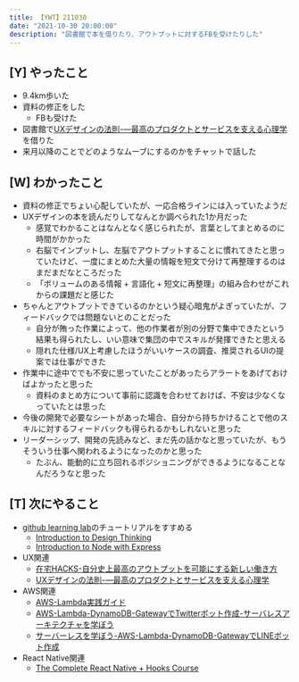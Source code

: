 ```yaml
---
title: 【YWT】211030
date: "2021-10-30 20:00:00"
description: "図書館で本を借りたり、アウトプットに対するFBを受けたりした"
---
```


## [Y] やったこと

- 9.4km歩いた
- 資料の修正をした
  - FBも受けた
- 図書館で[UXデザインの法則-―最高のプロダクトとサービスを支える心理学](https://www.amazon.co.jp/dp/4873119499)を借りた
- 来月以降のことでどのようなムーブにするのかをチャットで話した

## [W] わかったこと

- 資料の修正でちょい心配していたが、一応合格ラインには入っていたようだ
- UXデザインの本を読んだりしてなんとか調べられた1か月だった
  - 感覚でわかることはなんとなく感じられたが、言葉としてまとめるのに時間がかかった
  - 右脳でインプットし、左脳でアウトプットすることに慣れてきたと思っていたけど、一度にまとめた大量の情報を短文で分けて再整理するのはまだまだなところだった
  - 「ボリュームのある情報 + 言語化 + 短文に再整理」の組み合わせがこれからの課題だと感じた
- ちゃんとアウトプットできているのかという疑心暗鬼がよぎっていたが、フィードバックでは問題ないとのことだった
  - 自分が賄った作業によって、他の作業者が別の分野で集中できたという結果も得られたし、いい意味で集団の中でスキルが発揮できたと思える
  - 隠れた仕様/UX上考慮したほうがいいケースの調査、推奨されるUIの提案では仕事ができた
- 作業中に途中ででも不安に思っていたことがあったらアラートをあげておけばよかったと思った
  - 資料のまとめ方について事前に認識を合わせておけば、不安は少なくなっていたとは思った
- 今後の開発で必要なシートがあった場合、自分から持ちかけることで他のスキルに対するフィードバックも得られるかもしれないと思った
- リーダーシップ、開発の先読みなど、まだ先の話かなと思っていたが、もうそういう仕事へ関われるようになったのかと思った
  - たぶん、能動的に立ち回れるポジショニングができるようになることなんだろうなと思った

## [T] 次にやること

- [github learning lab](https://lab.github.com/githubtraining)のチュートリアルをすすめる
  - [Introduction to Design Thinking](https://lab.github.com/githubtraining/introduction-to-design-thinking)
  - [Introduction to Node with Express](https://lab.github.com/everydeveloper/introduction-to-node-with-express)
- UX関連
  - [在宅HACKS-自分史上最高のアウトプットを可能にする新しい働き方](https://www.amazon.co.jp/dp/4492046704)
  - [UXデザインの法則-―最高のプロダクトとサービスを支える心理学](https://www.amazon.co.jp/dp/4873119499)
- AWS関連
  - [AWS-Lambda実践ガイド](https://www.amazon.co.jp/dp/4295002526)
  - [AWS-Lambda-DynamoDB-GatewayでTwitterボット作成-サーバレスアーキテクチャを学ぼう](https://www.amazon.co.jp/dp/B07MNVF714)
  - [サーバーレスを学ぼう-AWS-Lambda-DynamoDB-GatewayでLINEボット作成](https://www.amazon.co.jp/dp/B084RM69FX)
- React Native関連
  - [The Complete React Native + Hooks Course](https://www.udemy.com/course/the-complete-react-native-and-redux-course/)

<!-- https://twitter.com/camomile_cafe/status/1455777771905421314?s=20 -->
